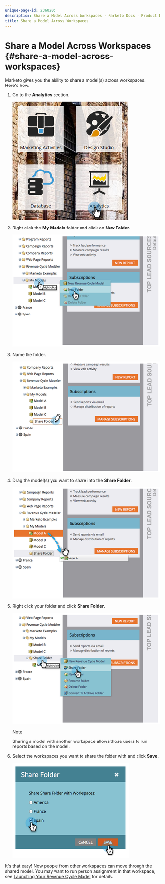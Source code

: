 ```yaml
---
unique-page-id: 2360205
description: Share a Model Across Workspaces - Marketo Docs - Product Documentation
title: Share a Model Across Workspaces
---
```


# Share a Model Across Workspaces {#share-a-model-across-workspaces}

Marketo gives you the ability to share a model(s) across workspaces. Here's how.

1. Go to the **Analytics** section.

   ![](assets/analytics.png)

1. Right click the **My Models** folder and click on **New Folder**.

   ![](assets/image2014-10-3-14-3a5-3a23.png)

1. Name the folder.

   ![](assets/image2014-10-3-14-3a5-3a38.png)

1. Drag the model(s) you want to share into the **Share Folder**.

   ![](assets/image2014-10-3-14-3a5-3a52.png)

1. Right click your folder and click **Share Folder**.

   ![](assets/image2014-10-3-14-3a6-3a9.png)

   >[!NOTE]
   >
   >
   >Sharing a model with another workspace allows those users to run reports based on the model.

1. Select the workspaces you want to share the folder with and click **Save**.

   ![](assets/image2014-10-3-14-3a6-3a22.png)

It's that easy! Now people from other workspaces can move through the shared model. You may want to run person assignment in that workspace, see  [Launching Your Revenue Cycle Model](https://community.marketo.com/MarketoArticle?id=kA050000000KyvQCAS) for details.
